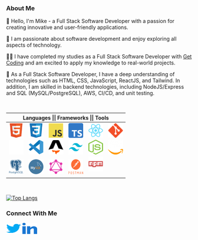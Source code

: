 <h3 align="left">About Me</h3>
<p>👋 Hello, I'm Mike - a Full Stack Software Developer with a passion for creating innovative and user-friendly applications.</p>
<p>👀 I am passionate about software development and enjoy exploring all aspects of technology.</li>
<p>🧑‍💻 I have completed my studies as a Full Stack Software Developer with <a href="https://www.getcoding.ca">Get Coding</a> and am excited to apply my knowledge to real-world projects.</p>
<p>🌱 As a Full Stack Software Developer, I have a deep understanding of technologies such as HTML, CSS, JavaScript, ReactJS, and Tailwind. In addition, I am skilled in backend technologies, including NodeJS/Express and SQL (MySQL/PostgreSQL), AWS, CI/CD, and unit testing.</p>
<br>
<table>
 <thead>
  <tr>
   <th colspan=6 align="center">Languages || Frameworks || Tools</th>
  </tr>
 </thead>
 <tbody>
  <tr>
   <td><a href="https://developer.mozilla.org/en-US/docs/Web/HTML" target="blank"><img align="center" src="https://github.com/millerm30/millerm30/blob/main/images/html5-original.svg" alt="HTML5" height="40" width="40" /></a></td>
   <td><a href="https://developer.mozilla.org/en-US/docs/Web/CSS" target="blank"><img align="center" src="https://github.com/millerm30/millerm30/blob/main/images/css3-original.svg" alt="CSS3" height="40" width="40" /></a></td>
   <td><a href="https://developer.mozilla.org/en-US/docs/Web/JavaScript" target="blank"><img align="center" src="https://github.com/millerm30/millerm30/blob/main/images/javascript-original.svg" alt="JavaScript" height="40" width="40" /></a></td>
   <td><a href="https://typescriptlang.org" target="blank"><img align="center" src="https://github.com/millerm30/millerm30/blob/main/images/typescript_logo.png" alt="Typescript" height="40" width="40" /></a></td>
   <td><a href="https://reactjs.org" target="blank"><img align="center" src="https://github.com/millerm30/millerm30/blob/main/images/react-original.svg" alt="React" height="40" width="40" /></a></td>
   <td><a href="https://git-scm.com" target="blank"><img align="center" src="https://github.com/millerm30/millerm30/blob/main/images/git-original.svg" alt="Git" height="40" width="40" /></a></td>
  </tr>
  <tr>
   <td><a href="https://github.com" target="blank"><img align="center" src="https://github.com/millerm30/millerm30/blob/main/images/GitHubLogo.png" alt="Github" height="40" width="40" /></a></td>
   <td><a href="https://code.visualstudio.com" target="blank"><img align="center" src="https://github.com/millerm30/millerm30/blob/main/images/vscode-original.svg" alt="Visual Studio Code" height="40" width="40" /></a></td>
   <td><a href="https://astro.build/" target="blank"><img align="center" src="https://github.com/millerm30/millerm30/blob/main/images/AstroLogo.png" alt="Astro" height="40" width="40" /></a></td>
   <td><a href="https://tailwindcss.com" target="blank"><img align="center" src="https://github.com/millerm30/millerm30/blob/main/images/tailwindcssLogo.png" alt="Tailwindcss" height="40" width="40" /></a></td>
   <td><a href="https://nodejs.org" target="blank"><img align="center" src="https://github.com/millerm30/millerm30/blob/main/images/NodeJS.png" alt="NodeJS" height="40" width="40" /></a></td>
   <td><a href="https://www.aws.com/" target="blank"><img align="center" src="https://github.com/millerm30/millerm30/blob/main/images/aws.png" alt="AWS" height="40" width="40" /></a></td>  </tr>
  <tr>
   <td><a href="https://www.postgresql.org/" target="blank"><img align="center" src="https://github.com/millerm30/millerm30/blob/main/images/posgresql.png" alt="PostgreSQL" height="40" width="40" /></a></td>
   <td><a href="https://www.mysql.com/" target="blank"><img align="center" src="https://github.com/millerm30/millerm30/blob/main/images/mysql.png" alt="MySQL" height="40" width="40" /></a></td>
   <td><a href="https://www.graphql.org/" target="blank"><img align="center" src="https://github.com/millerm30/millerm30/blob/main/images/2048px-GraphQL_Logo.svg.png" alt="GraphQL" height="40" width="40" /></a></td>
   <td><a href="https://www.postman.com/" target="blank"><img align="center" src="https://github.com/millerm30/millerm30/blob/main/images/postman.png" alt="Postman" height="40" width="40" /></a></td>
   <td><a href="https://www.https://www.npmjs.com/.com/" target="blank"><img align="center" src="https://github.com/millerm30/millerm30/blob/main/images/npm-original-wordmark.svg" alt="NPM" height="40" width="40" /></a>
</p></td>
  </tr>
 </tbody>
</table>
<br>

[![Top Langs](https://github-readme-stats.vercel.app/api/top-langs/?username=millerm30&langs_count=6&layout=compact)](https://github.com/anuraghazra/github-readme-stats)


<h3 align="left">Connect With Me</h3>
<p align="left">
<a href="https://twitter.com/millerm30" target="blank"><img align="center" src="https://github.com/millerm30/millerm30/blob/main/images/twitter.svg" alt="millerm30" height="30" width="40" /></a>
<a href="https://linkedin.com/in/michael-miller-0aa2bb229" target="blank"><img align="center" src="https://github.com/millerm30/millerm30/blob/main/images/linked-in-alt.svg" alt="millerm30" height="30" width="40" /></a>
</p>

<!---
millerm30/millerm30 is a ✨ special ✨ repository because its `README.md` (this file) appears on your GitHub profile.
You can click the Preview link to take a look at your changes.
--->
